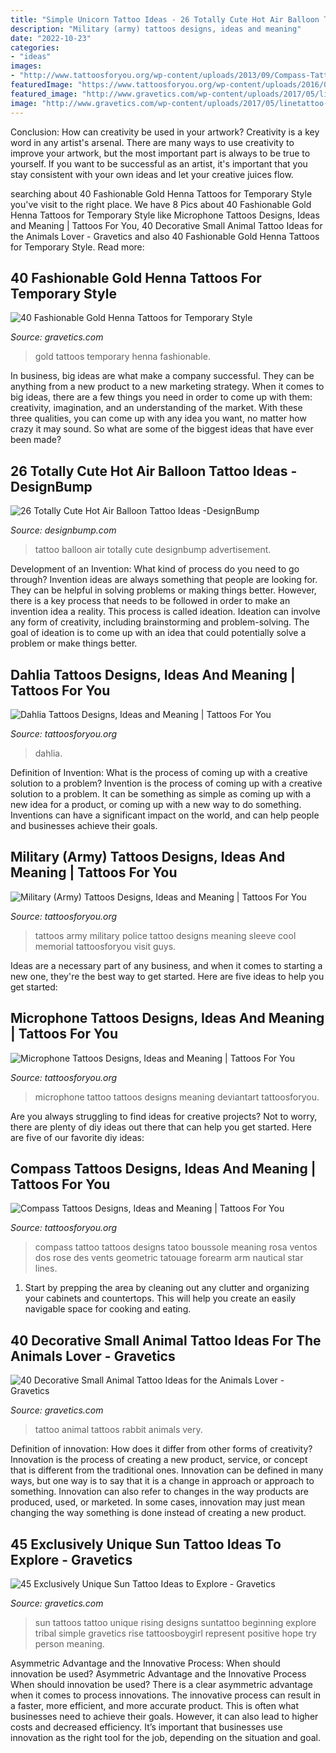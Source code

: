 ```yaml
---
title: "Simple Unicorn Tattoo Ideas - 26 Totally Cute Hot Air Balloon Tattoo Ideas -designbump"
description: "Military (army) tattoos designs, ideas and meaning"
date: "2022-10-23"
categories:
- "ideas"
images:
- "http://www.tattoosforyou.org/wp-content/uploads/2013/09/Compass-Tattoo-Images-764x1024.jpg"
featuredImage: "https://www.tattoosforyou.org/wp-content/uploads/2016/03/Dahlia-Tattoos.jpg"
featured_image: "http://www.gravetics.com/wp-content/uploads/2017/05/linetattoo-lineworktattoo-blacktattoo-blackworktattoo-suntattoo-minitattoo.jpg"
image: "http://www.gravetics.com/wp-content/uploads/2017/05/linetattoo-lineworktattoo-blacktattoo-blackworktattoo-suntattoo-minitattoo.jpg"
---
```



Conclusion: How can creativity be used in your artwork?
Creativity is a key word in any artist's arsenal. There are many ways to use creativity to improve your artwork, but the most important part is always to be true to yourself. If you want to be successful as an artist, it's important that you stay consistent with your own ideas and let your creative juices flow.

	

		
searching about 40 Fashionable Gold Henna Tattoos for Temporary Style you've visit to the right place. We have 8 Pics about 40 Fashionable Gold Henna Tattoos for Temporary Style like Microphone Tattoos Designs, Ideas and Meaning | Tattoos For You, 40 Decorative Small Animal Tattoo Ideas for the Animals Lover - Gravetics and also 40 Fashionable Gold Henna Tattoos for Temporary Style. Read more:
		
    
## 40 Fashionable Gold Henna Tattoos For Temporary Style

<img loading=lazy src="https://www.gravetics.com/wp-content/uploads/2017/05/Boho-Chic-GOLD-Tattoos-Gold-Metallic-Tattoos.jpg" onerror="this.onerror=null;this.src='https://tse1.mm.bing.net/th?id=OIP.qwzvPXs_e5bzKbvZ5RUCqAHaJ4&amp;pid=15.1';" alt="40 Fashionable Gold Henna Tattoos for Temporary Style">

_Source: gravetics.com_

>gold tattoos temporary henna fashionable. 

	

In business, big ideas are what make a company successful. They can be anything from a new product to a new marketing strategy. When it comes to big ideas, there are a few things you need in order to come up with them: creativity, imagination, and an understanding of the market. With these three qualities, you can come up with any idea you want, no matter how crazy it may sound. So what are some of the biggest ideas that have ever been made?

    
## 26 Totally Cute Hot Air Balloon Tattoo Ideas -DesignBump

<img loading=lazy src="https://designbump.com/wp-content/uploads/2015/10/balloon-tattoo-ideas12.jpg" onerror="this.onerror=null;this.src='https://tse3.mm.bing.net/th?id=OIP.JkWOLGtyoyfy6GlsmJGpKwHaLH&amp;pid=15.1';" alt="26 Totally Cute Hot Air Balloon Tattoo Ideas -DesignBump">

_Source: designbump.com_

>tattoo balloon air totally cute designbump advertisement. 

	

Development of an Invention: What kind of process do you need to go through?
Invention ideas are always something that people are looking for. They can be helpful in solving problems or making things better. However, there is a key process that needs to be followed in order to make an invention idea a reality. This process is called ideation. Ideation can involve any form of creativity, including brainstorming and problem-solving. The goal of ideation is to come up with an idea that could potentially solve a problem or make things better.

    
## Dahlia Tattoos Designs, Ideas And Meaning | Tattoos For You

<img loading=lazy src="https://www.tattoosforyou.org/wp-content/uploads/2016/03/Dahlia-Tattoos.jpg" onerror="this.onerror=null;this.src='https://tse1.mm.bing.net/th?id=OIP.9bm_PVuODtEEXZ73K5Ac_wHaJ6&amp;pid=15.1';" alt="Dahlia Tattoos Designs, Ideas and Meaning | Tattoos For You">

_Source: tattoosforyou.org_

>dahlia. 

	

Definition of Invention: What is the process of coming up with a creative solution to a problem?
Invention is the process of coming up with a creative solution to a problem. It can be something as simple as coming up with a new idea for a product, or coming up with a new way to do something. Inventions can have a significant impact on the world, and can help people and businesses achieve their goals.

    
## Military (Army) Tattoos Designs, Ideas And Meaning | Tattoos For You

<img loading=lazy src="http://www.tattoosforyou.org/wp-content/uploads/2013/10/Army-Tattoos-For-Men-688x1024.jpg" onerror="this.onerror=null;this.src='https://tse2.mm.bing.net/th?id=OIP.yVNBmhkYZWRqocnZuoctsQHaLB&amp;pid=15.1';" alt="Military (Army) Tattoos Designs, Ideas and Meaning | Tattoos For You">

_Source: tattoosforyou.org_

>tattoos army military police tattoo designs meaning sleeve cool memorial tattoosforyou visit guys. 

	

Ideas are a necessary part of any business, and when it comes to starting a new one, they're the best way to get started. Here are five ideas to help you get started: 

    
## Microphone Tattoos Designs, Ideas And Meaning | Tattoos For You

<img loading=lazy src="https://www.tattoosforyou.org/wp-content/uploads/2016/03/Microphone-Tattoo-Pictures.jpg" onerror="this.onerror=null;this.src='https://tse4.mm.bing.net/th?id=OIP.q3PAFwOeKpQqMv3HIk3BygHaJ4&amp;pid=15.1';" alt="Microphone Tattoos Designs, Ideas and Meaning | Tattoos For You">

_Source: tattoosforyou.org_

>microphone tattoo tattoos designs meaning deviantart tattoosforyou. 

	

Are you always struggling to find ideas for creative projects? Not to worry, there are plenty of diy ideas out there that can help you get started. Here are five of our favorite diy ideas: 

    
## Compass Tattoos Designs, Ideas And Meaning | Tattoos For You

<img loading=lazy src="http://www.tattoosforyou.org/wp-content/uploads/2013/09/Compass-Tattoo-Images-764x1024.jpg" onerror="this.onerror=null;this.src='https://tse1.mm.bing.net/th?id=OIP.GLMbrY62mVe6O6vxp_h6DgHaJ7&amp;pid=15.1';" alt="Compass Tattoos Designs, Ideas and Meaning | Tattoos For You">

_Source: tattoosforyou.org_

>compass tattoo tattoos designs tatoo boussole meaning rosa ventos dos rose des vents geometric tatouage forearm arm nautical star lines. 

	

1. Start by prepping the area by cleaning out any clutter and organizing your cabinets and countertops. This will help you create an easily navigable space for cooking and eating.

    
## 40 Decorative Small Animal Tattoo Ideas For The Animals Lover - Gravetics

<img loading=lazy src="https://www.gravetics.com/wp-content/uploads/2017/08/Rabbit-Tattoo.jpg" onerror="this.onerror=null;this.src='https://tse3.mm.bing.net/th?id=OIP.kA_fOjB-IytcjH31kejL8gHaLH&amp;pid=15.1';" alt="40 Decorative Small Animal Tattoo Ideas for the Animals Lover - Gravetics">

_Source: gravetics.com_

>tattoo animal tattoos rabbit animals very. 

	

Definition of innovation: How does it differ from other forms of creativity?
Innovation is the process of creating a new product, service, or concept that is different from the traditional ones. Innovation can be defined in many ways, but one way is to say that it is a change in approach or approach to something. Innovation can also refer to changes in the way products are produced, used, or marketed. In some cases, innovation may just mean changing the way something is done instead of creating a new product.

    
## 45 Exclusively Unique Sun Tattoo Ideas To Explore - Gravetics

<img loading=lazy src="http://www.gravetics.com/wp-content/uploads/2017/05/linetattoo-lineworktattoo-blacktattoo-blackworktattoo-suntattoo-minitattoo.jpg" onerror="this.onerror=null;this.src='https://tse1.mm.bing.net/th?id=OIP.ng6oGNjcMkAI8XkoVszQbwHaHa&amp;pid=15.1';" alt="45 Exclusively Unique Sun Tattoo Ideas to Explore - Gravetics">

_Source: gravetics.com_

>sun tattoos tattoo unique rising designs suntattoo beginning explore tribal simple gravetics rise tattoosboygirl represent positive hope try person meaning. 

	

Asymmetric Advantage and the Innovative Process: When should innovation be used?
Asymmetric Advantage and the Innovative Process
When should innovation be used? There is a clear asymmetric advantage when it comes to process innovations. The innovative process can result in a faster, more efficient, and more accurate product. This is often what businesses need to achieve their goals. However, it can also lead to higher costs and decreased efficiency. It’s important that businesses use innovation as the right tool for the job, depending on the situation and goal.

